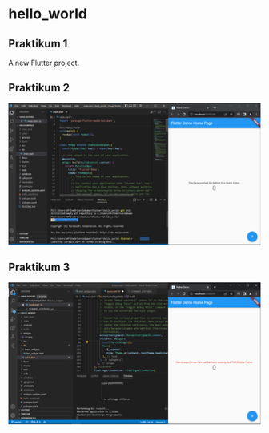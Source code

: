 # hello_world
## Praktikum 1
A new Flutter project.

## Praktikum 2
![Screenshot hello_world](images/01.png)

## Praktikum 3
![Screenshot widget](images/02.png)
